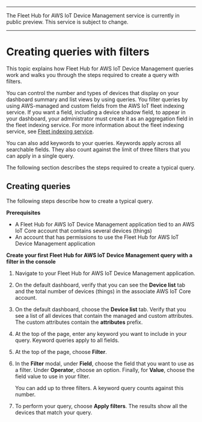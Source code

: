 --------

 The Fleet Hub for AWS IoT Device Management service is currently in public preview\. This service is subject to change\.

--------

# Creating queries with filters<a name="aws-iot-monitor-user-queries-creating"></a>

This topic explains how Fleet Hub for AWS IoT Device Management queries work and walks you through the steps required to create a query with filters\.

You can control the number and types of devices that display on your dashboard summary and list views by using queries\. You filter queries by using AWS\-managed and custom fields from the AWS IoT fleet indexing service\. If you want a field, including a device shadow field, to appear in your dashboard, your administrator must create it as an aggregation field in the fleet indexing service\. For more information about the fleet indexing service, see [Fleet indexing service](https://docs.aws.amazon.com/iot/latest/developerguide/iot-indexing.html)\.

You can also add keywords to your queries\. Keywords apply across all searchable fields\. They also count against the limit of three filters that you can apply in a single query\.

The following section describes the steps required to create a typical query\.

## Creating queries<a name="aws-iot-monitor-user-queries-create"></a>

The following steps describe how to create a typical query\.

**Prerequisites**
+ A Fleet Hub for AWS IoT Device Management application tied to an AWS IoT Core account that contains several devices \(things\)
+ An account that has permissions to use the Fleet Hub for AWS IoT Device Management application

**Create your first Fleet Hub for AWS IoT Device Management query with a filter in the console**

1. Navigate to your Fleet Hub for AWS IoT Device Management application\.

1. On the default dashboard, verify that you can see the **Device list** tab and the total number of devices \(things\) in the associate AWS IoT Core account\.  


1. On the default dashboard, choose the **Device list** tab\. Verify that you see a list of all devices that contain the managed and custom attributes\. The custom attributes contain the **attributes** prefix\.  


1. At the top of the page, enter any keyword you want to include in your query\. Keyword queries apply to all fields\.

1. At the top of the page, choose **Filter**\.

1. In the **Filter** modal, under **Field**, choose the field that you want to use as a filter\. Under **Operator**, choose an option\. Finally, for **Value**, choose the field value to use in your filter\.

   You can add up to three filters\. A keyword query counts against this number\.

1. To perform your query, choose **Apply filters**\. The results show all the devices that match your query\.